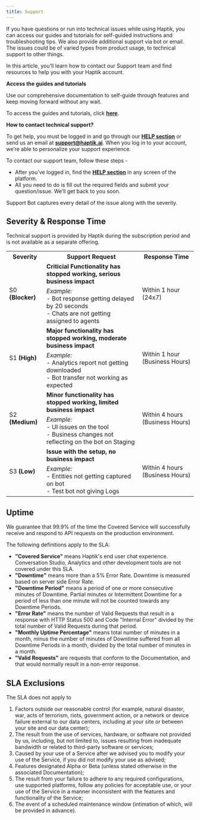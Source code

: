 ```yaml
---
title: Support
---
```


If you have questions or run into technical issues while using Haptik, you can access our guides and tutorials for self-guided instructions and troubleshooting tips. We also provide additional support via bot or email. The issues could be of varied types from product usage, to technical support to other things.

In this article, you'll learn how to contact our Support team and find resources to help you with your Haptik account.

**Access the guides and tutorials**

Use our comprehensive documentation to self-guide through features and keep moving forward without any wait.

To access the guides and tutorials, click [**here**](https://docs.haptik.ai/).

**How to contact technical support?**

To get help, you must be logged in and go through our [**HELP section**](https://docs.haptik.ai/other/supportbot) or send us an email at **support@haptik.ai**. When you log in to your account, we’re able to personalize your support experience.

To contact our support team, follow these steps -

- After you've logged in, find the [**HELP section**](https://docs.haptik.ai/other/supportbot) in any screen of the platform.
- All you need to do is fill out the required fields and submit your question/issue. We’ll get back to you soon.

Support Bot captures every detail of the issue along with the severity.

## Severity & Response Time

Technical support is provided by Haptik during the subscription period and is not available as a separate offering.

<table>
  <th>Severity</th>
  <th>Support Request</th>
  <th>Response Time</th>
  
  <tr>
  <td rowspan="2">S0 <b>(Blocker)</b></td>
  <td><b>Criticial Functionality has stopped working, serious business impact</b></td>
  <td rowspan="2">Within 1 hour (24x7)</td>
  </tr>
  
  <tr>
  <td><i>Example:</i> <br> - Bot response getting delayed by 20 seconds <br> - Chats are not getting assigned to agents</td>
  </tr>
  
  <tr>
  <td rowspan="2">S1 <b>(High)</b></td>
  <td><b>Major functionality has stopped working, moderate business impact</b></td>
  <td rowspan="2">Within 1 hour (Business Hours)</td>
  </tr>
  
  <tr>
  <td><i>Example:</i> <br> - Analytics report not getting downloaded <br> - Bot transfer not working as expected </td>
  </tr>
  
  <tr>
  <td rowspan="2">S2 <b>(Medium)</b></td>
  <td><b>Minor functionality has stopped working, limited business impact</b></td>
  <td rowspan="2">Within 4 hours (Business Hours)</td>
  </tr>
  
  <tr>
  <td><i>Example:</i> <br> - UI issues on the tool <br> - Business changes not reflecting on the bot on Staging </td>
  </tr>
  
  <tr>
  <td rowspan="2">S3 <b>(Low)</b></td>
  <td><b>Issue with the setup, no business impact</b></td>
  <td rowspan="2">Within 4 hours (Business Hours)</td>
  </tr>
  
  <tr>
  <td><i>Example:</i> <br> - Entities not getting captured on bot <br> - Test bot not giving Logs </td>
  </tr>
  
 </table>
 
## Uptime

We guarantee that 99.9% of the time the Covered Service will successfully receive and respond to API requests on the production environment.

The following definitions apply to the SLA:

- **"Covered Service"** means Haptik's end user chat experience. Conversation Studio, Analytics and other development tools are not covered under this SLA.
- **"Downtime"** means more than a 5% Error Rate. Downtime is measured based on server side Error Rate.
- **"Downtime Period"** means a period of one or more consecutive minutes of Downtime. Partial minutes or Intermittent Downtime for a period of less than one minute will not be counted towards any Downtime Periods.
- **"Error Rate"** means the number of Valid Requests that result in a response with HTTP Status 500 and Code "Internal Error" divided by the total number of Valid Requests during that period.
- **"Monthly Uptime Percentage"** means total number of minutes in a month, minus the number of minutes of Downtime suffered from all Downtime Periods in a month, divided by the total number of minutes in a month.
- **"Valid Requests"** are requests that conform to the Documentation, and that would normally result in a non-error response.

## SLA Exclusions

The SLA does not apply to

1. Factors outside our reasonable control (for example, natural disaster, war, acts of terrorism, riots, government action, or a network or device failure external to our data centers, including at your site or between your site and our data center);
2. The result from the use of services, hardware, or software not provided by us, including, but not limited to, issues resulting from inadequate bandwidth or related to third-party software or services;
3. Caused by your use of a Service after we advised you to modify your use of the Service, if you did not modify your use as advised;
4. Features designated Alpha or Beta (unless stated otherwise in the associated Documentation);
5. The result from your failure to adhere to any required configurations, use supported platforms, follow any policies for acceptable use, or your use of the Service in a manner inconsistent with the features and functionality of the Service;
6. The event of a scheduled maintenance window (intimation of which, will be provided in advance).

